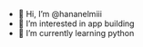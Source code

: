 - 👋 Hi, I’m @hananelmiii
- 👀 I’m interested in app building
- 🌱 I’m currently learning python

<!---
hananelmiii/hananelmiii is a ✨ special ✨ repository because its `README.md` (this file) appears on your GitHub profile.
You can click the Preview link to take a look at your changes.
--->

